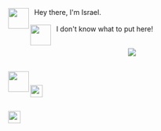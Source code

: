 <img align="left" height="42" src="https://media.giphy.com/media/sH5dIth0UMhiPcRSGK/giphy.gif"/>

<div>
&nbsp&nbspHey there, I'm Israel. <br>
</div>

<br>

<img align="left" height="42" src="https://media.giphy.com/media/ovUOTZJg6zNFdySybT/giphy.gif"/>
<div>
&nbsp&nbspI don't know what to put here!
</div>

<br>

<p align='center'>
    <img src="https://github-readme-stats.vercel.app/api/top-langs/?username=israelld&show_icons=true&title_color=ffffff&icon_color=2A75CF&text_color=daf7dc&bg_color=191919">
</p>

<br>

<img align="left" height="42" src="https://media.giphy.com/media/Scoi0yrq3Km4iHkTQJ/giphy.gif"/>
<div>
<code>
<a href="https://www.instagram.com/israel.ld/">
<img height="25" src="https://www.flaticon.com/svg/static/icons/svg/1400/1400829.svg"></a>
&nbsp 
<a href="https://www.linkedin.com/in/israellimadias">
<img height="25" src="https://www.flaticon.com/svg/static/icons/svg/1384/1384030.svg">
</code>
</div>

